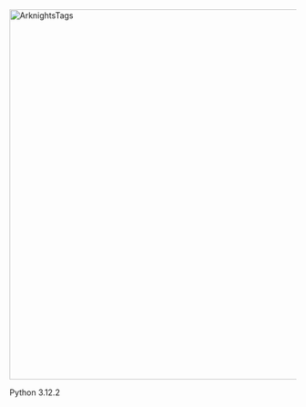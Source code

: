 <img width="649" alt="ArknightsTags" src="https://github.com/forxxin/Arknights_recruitment_tag/assets/165651451/41c3f772-01ef-4ada-b6fb-637acf1942f2">

Python 3.12.2
